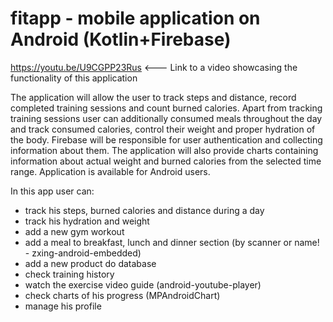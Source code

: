 # fitapp - mobile application on Android (Kotlin+Firebase)
https://youtu.be/U9CGPP23Rus <--- Link to a video showcasing the functionality of this application

The application will allow the user to track steps and distance, record completed training sessions and count burned calories. 
Apart from tracking training sessions user can additionally consumed meals throughout the day and track consumed calories, 
control their weight and proper hydration of the body. Firebase will be responsible for user authentication and collecting information about them. 
The application will also provide charts containing information about actual weight and burned calories from the selected time range. 
Application is available for Android users.

In this app user can:
  - track his steps, burned calories and distance during a day
  - track his hydration and weight
  - add a new gym workout
  - add a meal to breakfast, lunch and dinner section (by scanner or name! - zxing-android-embedded)
  - add a new product do database
  - check training history
  - watch the exercise video guide (android-youtube-player)
  - check charts of his progress (MPAndroidChart)
  - manage his profile
